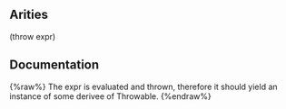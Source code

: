 ## Arities
(throw expr)

## Documentation
{%raw%}
The expr is evaluated and thrown, therefore it should
  yield an instance of some derivee of Throwable.
{%endraw%}
